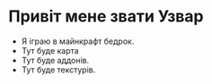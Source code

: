 # Привіт мене звати Узвар
- Я іграю в майнкрафт бедрок.
- Тут буде карта
- Тут буде аддонів.
- Тут буде текстурів.
